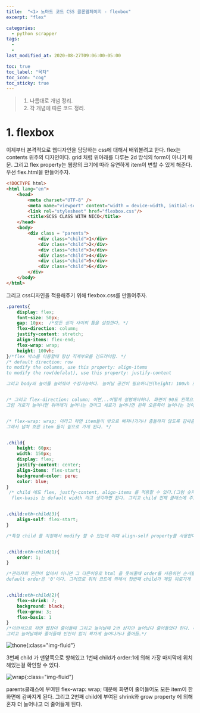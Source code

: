 ```yaml
---
title:  "<1> 노마드 코드 CSS 클론웹페이지 - flexbox"
excerpt: "flex"

categories:
  - python scrapper
tags:
  - 
  - 
last_modified_at: 2020-08-27T09:06:00-05:00

toc: true
toc_label: "목차"
toc_icon: "cog"
toc_sticky: true
---
```


> 1. 나름대로 개념 정리.  
> 2. 각 개념에 따른 코드 정리.  


# 1. flexbox

이제부터 본격적으로 웹디자인을 담당하는 css에 대해서 배워볼려고 한다. flex는 contents 위주의 디자인이다. grid 처럼 위아래를 다루는 2d 방식의 form이 아니기 때문. 그리고 flex property는 웹창의 크기에 따라 유연하게 item이 변할 수 있게 해준다.  우선 flex.html을 만들어주자.


```html
<!DOCTYPE html>
<html lang="en">
    <head>
        <meta charset="UTF-8" />
        <meta name="viewport" content="width = device-width, initial-scale = 1.0" />
        <link rel="stylesheet" href="flexbox.css"/>
        <title>SCSS CLASS WITH NICO</title>
    </head>
    <body>
        <div class = "parents">
            <div class="child">1</div>
            <div class="child">2</div>
            <div class="child">3</div>                 
            <div class="child">4</div>
            <div class="child">5</div>
            <div class="child">6</div> 
        </div>
    </body>
</html>
```

그리고 css디자인을 적용해주기 위해 flexbox.css를 만들어주자.

```css
.parents{
    display: flex;    
    font-size: 50px;
    gap: 10px;  /*모든 상자 사이의 틈을 설정한다. */
    flex-direction: column;
    justify-content: stretch;
    align-items: flex-end;
    flex-wrap: wrap;
    height: 100vh;
}/*flex 박스를 이용할때 항상 직계부모를 건드려야함. */
/* default direction: row
to modify the columns, use this property: align-items
to modify the row(defalut), use this property: justify-content

그리고 body의 높이를 늘려줘야 수정가능하다. 늘어날 공간이 필요하니깐(height: 100vh 로 해줌--화면을 100%활용함)


/* 그리고 flex-direction: column; 이면,..어떻게 설명해야하나. 화면이 90도 왼쪽으로 돌아갔다고 보면 된다
그럼 가로가 늘어나면 위아래가 늘어나는 것이고 세로가 늘어나면 왼쪽 오른쪽이 늘어나는 것이다. */


/* flex-wrap: wrap; 이라고 하면 item들이 밖으로 삐져나가거나 충돌하지 않도록 감싸준다고 생각하면 된다. 
그래서 넘쳐 흐른 item 들이 밑으로 가게 된다. */


.child{    
    height: 60px;
    width: 150px;
    display: flex;
    justify-content: center;
    align-items: flex-start;    
    background-color: peru;
    color: blue;
}
 /* child 에도 flex, justfy-content, align-items 를 적용할 수 있다.(그럼 숫자의 위치가 바뀌겠지.) 
  flex-basis 는 default width 라고 생각하면 된다. 그리고 child 전체 클래스에 주로 적용된다. */


.child:nth-child(3){
    align-self: flex-start;
}

/*특정 child 를 지정해서 modify 할 수 있는데 이때 align-self property를 사용한다. */


.child:nth-child(1){
    order: 1;
}

/*관리자의 권한이 없어서 아니면 그 다른이유로 html 을 못바꿀때 order를 사용하면 순서를 바꿀 수 있다. 그리고 참고로
default order은 '0'이다. 그러므로 위의 코드에 의해서 첫번째 child가 제일 뒤로가게 된다.*/


.child:nth-child(2){
    flex-shrink: 7;
    background: black;
    flex-grow: 3;
    flex-basis: 1
} 
/*이런식으로 하면 웹창이 줄어들때 그리고 늘어날때 2번 상자만 늘어났다 줄어들었다 한다. 다른상자에 비해 
그리고 늘어날때와 줄어들때 빈칸이 없이 꽉차게 늘어나거나 줄어듬.*/
```


![thone](https://yeonghunko.github.io/assets/img/css/thone.png){:class="img-fluid"}

3번째 child 가 맨앞쪽으로 향해있고 1번째 child가 order:1에 의해 가장 마지막에 위치해있는걸 확인할 수 있다.


![wrap](https://yeonghunko.github.io/assets/img/css/wrap.png){:class="img-fluid"}


parents클래스에 부여된 flex-wrap: wrap; 때문에 화면이 줄어들어도 모든 item이 한 화면에 감싸지게 된다. 그리고 2번째 child에 부여된 shrink와 grow property 에 의해 혼자 더 늘어나고 더 줄어들게 된다.

